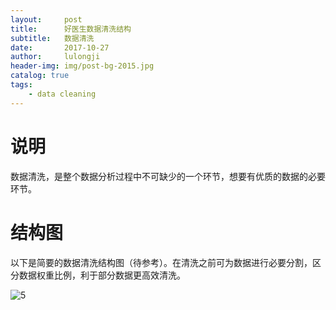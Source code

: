 ```yaml
---
layout:     post
title:      好医生数据清洗结构
subtitle:   数据清洗
date:       2017-10-27
author:     lulongji
header-img: img/post-bg-2015.jpg
catalog: true
tags:
    - data cleaning
---
```


# 说明
数据清洗，是整个数据分析过程中不可缺少的一个环节，想要有优质的数据的必要环节。

# 结构图
以下是简要的数据清洗结构图（待参考）。在清洗之前可为数据进行必要分割，区分数据权重比例，利于部分数据更高效清洗。

![5](https://raw.githubusercontent.com/lulongji/lulongji.github.io/master/imgs/uml/5.png)